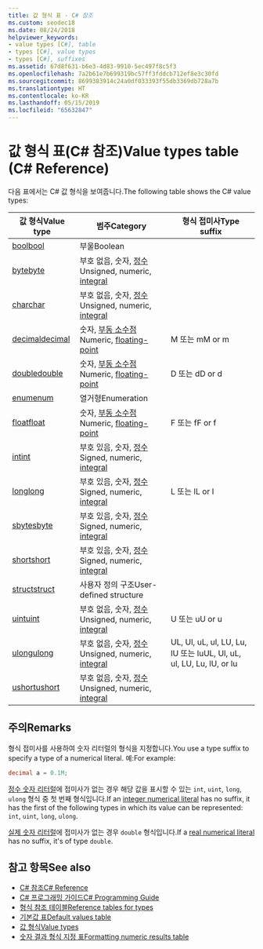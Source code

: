 ```yaml
---
title: 값 형식 표 - C# 참조
ms.custom: seodec18
ms.date: 08/24/2018
helpviewer_keywords:
- value types [C#], table
- types [C#], value types
- types [C#], suffixes
ms.assetid: 67d8f631-b6e3-4d83-9910-5ec497f8c5f3
ms.openlocfilehash: 7a2b61e7b699319bc57ff3fddcb712ef8e3c30fd
ms.sourcegitcommit: 8699383914c24a0df033393f55db3369db728a7b
ms.translationtype: HT
ms.contentlocale: ko-KR
ms.lasthandoff: 05/15/2019
ms.locfileid: "65632847"
---
```

# <a name="value-types-table-c-reference"></a><span data-ttu-id="fbd12-102">값 형식 표(C# 참조)</span><span class="sxs-lookup"><span data-stu-id="fbd12-102">Value types table (C# Reference)</span></span>

<span data-ttu-id="fbd12-103">다음 표에서는 C# 값 형식을 보여줍니다.</span><span class="sxs-lookup"><span data-stu-id="fbd12-103">The following table shows the C# value types:</span></span>

|<span data-ttu-id="fbd12-104">값 형식</span><span class="sxs-lookup"><span data-stu-id="fbd12-104">Value type</span></span>|<span data-ttu-id="fbd12-105">범주</span><span class="sxs-lookup"><span data-stu-id="fbd12-105">Category</span></span>|<span data-ttu-id="fbd12-106">형식 접미사</span><span class="sxs-lookup"><span data-stu-id="fbd12-106">Type suffix</span></span>|
|----------------|--------------|-----------------|
|[<span data-ttu-id="fbd12-107">bool</span><span class="sxs-lookup"><span data-stu-id="fbd12-107">bool</span></span>](bool.md)|<span data-ttu-id="fbd12-108">부울</span><span class="sxs-lookup"><span data-stu-id="fbd12-108">Boolean</span></span>||
|[<span data-ttu-id="fbd12-109">byte</span><span class="sxs-lookup"><span data-stu-id="fbd12-109">byte</span></span>](byte.md)|<span data-ttu-id="fbd12-110">부호 없음, 숫자, [정수](integral-types-table.md)</span><span class="sxs-lookup"><span data-stu-id="fbd12-110">Unsigned, numeric, [integral](integral-types-table.md)</span></span>||
|[<span data-ttu-id="fbd12-111">char</span><span class="sxs-lookup"><span data-stu-id="fbd12-111">char</span></span>](char.md)|<span data-ttu-id="fbd12-112">부호 없음, 숫자, [정수](integral-types-table.md)</span><span class="sxs-lookup"><span data-stu-id="fbd12-112">Unsigned, numeric, [integral](integral-types-table.md)</span></span>||
|[<span data-ttu-id="fbd12-113">decimal</span><span class="sxs-lookup"><span data-stu-id="fbd12-113">decimal</span></span>](decimal.md)|<span data-ttu-id="fbd12-114">숫자, [부동 소수점](floating-point-types-table.md)</span><span class="sxs-lookup"><span data-stu-id="fbd12-114">Numeric, [floating-point](floating-point-types-table.md)</span></span>|<span data-ttu-id="fbd12-115">M 또는 m</span><span class="sxs-lookup"><span data-stu-id="fbd12-115">M or m</span></span>|
|[<span data-ttu-id="fbd12-116">double</span><span class="sxs-lookup"><span data-stu-id="fbd12-116">double</span></span>](double.md)|<span data-ttu-id="fbd12-117">숫자, [부동 소수점](floating-point-types-table.md)</span><span class="sxs-lookup"><span data-stu-id="fbd12-117">Numeric, [floating-point](floating-point-types-table.md)</span></span>|<span data-ttu-id="fbd12-118">D 또는 d</span><span class="sxs-lookup"><span data-stu-id="fbd12-118">D or d</span></span>|
|[<span data-ttu-id="fbd12-119">enum</span><span class="sxs-lookup"><span data-stu-id="fbd12-119">enum</span></span>](enum.md)|<span data-ttu-id="fbd12-120">열거형</span><span class="sxs-lookup"><span data-stu-id="fbd12-120">Enumeration</span></span>||
|[<span data-ttu-id="fbd12-121">float</span><span class="sxs-lookup"><span data-stu-id="fbd12-121">float</span></span>](float.md)|<span data-ttu-id="fbd12-122">숫자, [부동 소수점](floating-point-types-table.md)</span><span class="sxs-lookup"><span data-stu-id="fbd12-122">Numeric, [floating-point](floating-point-types-table.md)</span></span>|<span data-ttu-id="fbd12-123">F 또는 f</span><span class="sxs-lookup"><span data-stu-id="fbd12-123">F or f</span></span>|
|[<span data-ttu-id="fbd12-124">int</span><span class="sxs-lookup"><span data-stu-id="fbd12-124">int</span></span>](int.md)|<span data-ttu-id="fbd12-125">부호 있음, 숫자, [정수](integral-types-table.md)</span><span class="sxs-lookup"><span data-stu-id="fbd12-125">Signed, numeric, [integral](integral-types-table.md)</span></span>||
|[<span data-ttu-id="fbd12-126">long</span><span class="sxs-lookup"><span data-stu-id="fbd12-126">long</span></span>](long.md)|<span data-ttu-id="fbd12-127">부호 있음, 숫자, [정수](integral-types-table.md)</span><span class="sxs-lookup"><span data-stu-id="fbd12-127">Signed, numeric, [integral](integral-types-table.md)</span></span>|<span data-ttu-id="fbd12-128">L 또는 l</span><span class="sxs-lookup"><span data-stu-id="fbd12-128">L or l</span></span>|
|[<span data-ttu-id="fbd12-129">sbyte</span><span class="sxs-lookup"><span data-stu-id="fbd12-129">sbyte</span></span>](sbyte.md)|<span data-ttu-id="fbd12-130">부호 있음, 숫자, [정수](integral-types-table.md)</span><span class="sxs-lookup"><span data-stu-id="fbd12-130">Signed, numeric, [integral](integral-types-table.md)</span></span>||
|[<span data-ttu-id="fbd12-131">short</span><span class="sxs-lookup"><span data-stu-id="fbd12-131">short</span></span>](short.md)|<span data-ttu-id="fbd12-132">부호 있음, 숫자, [정수](integral-types-table.md)</span><span class="sxs-lookup"><span data-stu-id="fbd12-132">Signed, numeric, [integral](integral-types-table.md)</span></span>||
|[<span data-ttu-id="fbd12-133">struct</span><span class="sxs-lookup"><span data-stu-id="fbd12-133">struct</span></span>](struct.md)|<span data-ttu-id="fbd12-134">사용자 정의 구조</span><span class="sxs-lookup"><span data-stu-id="fbd12-134">User-defined structure</span></span>||
|[<span data-ttu-id="fbd12-135">uint</span><span class="sxs-lookup"><span data-stu-id="fbd12-135">uint</span></span>](uint.md)|<span data-ttu-id="fbd12-136">부호 없음, 숫자, [정수](integral-types-table.md)</span><span class="sxs-lookup"><span data-stu-id="fbd12-136">Unsigned, numeric, [integral](integral-types-table.md)</span></span>|<span data-ttu-id="fbd12-137">U 또는 u</span><span class="sxs-lookup"><span data-stu-id="fbd12-137">U or u</span></span>|
|[<span data-ttu-id="fbd12-138">ulong</span><span class="sxs-lookup"><span data-stu-id="fbd12-138">ulong</span></span>](ulong.md)|<span data-ttu-id="fbd12-139">부호 없음, 숫자, [정수](integral-types-table.md)</span><span class="sxs-lookup"><span data-stu-id="fbd12-139">Unsigned, numeric, [integral](integral-types-table.md)</span></span>|<span data-ttu-id="fbd12-140">UL, Ul, uL, ul, LU, Lu, lU 또는 lu</span><span class="sxs-lookup"><span data-stu-id="fbd12-140">UL, Ul, uL, ul, LU, Lu, lU, or lu</span></span>|
|[<span data-ttu-id="fbd12-141">ushort</span><span class="sxs-lookup"><span data-stu-id="fbd12-141">ushort</span></span>](ushort.md)|<span data-ttu-id="fbd12-142">부호 없음, 숫자, [정수](integral-types-table.md)</span><span class="sxs-lookup"><span data-stu-id="fbd12-142">Unsigned, numeric, [integral](integral-types-table.md)</span></span>||

## <a name="remarks"></a><span data-ttu-id="fbd12-143">주의</span><span class="sxs-lookup"><span data-stu-id="fbd12-143">Remarks</span></span>

<span data-ttu-id="fbd12-144">형식 접미사를 사용하여 숫자 리터럴의 형식을 지정합니다.</span><span class="sxs-lookup"><span data-stu-id="fbd12-144">You use a type suffix to specify a type of a numerical literal.</span></span> <span data-ttu-id="fbd12-145">예:</span><span class="sxs-lookup"><span data-stu-id="fbd12-145">For example:</span></span>

```csharp
decimal a = 0.1M;
```

<span data-ttu-id="fbd12-146">[정수 숫자 리터럴](~/_csharplang/spec/lexical-structure.md#integer-literals)에 접미사가 없는 경우 해당 값을 표시할 수 있는 `int`, `uint`, `long`, `ulong` 형식 중 첫 번째 형식입니다.</span><span class="sxs-lookup"><span data-stu-id="fbd12-146">If an [integer numerical literal](~/_csharplang/spec/lexical-structure.md#integer-literals) has no suffix, it has the first of the following types in which its value can be represented: `int`, `uint`, `long`, `ulong`.</span></span>

<span data-ttu-id="fbd12-147">[실제 숫자 리터럴](~/_csharplang/spec/lexical-structure.md#real-literals)에 접미사가 없는 경우 `double` 형식입니다.</span><span class="sxs-lookup"><span data-stu-id="fbd12-147">If a [real numerical literal](~/_csharplang/spec/lexical-structure.md#real-literals) has no suffix, it's of type `double`.</span></span>

## <a name="see-also"></a><span data-ttu-id="fbd12-148">참고 항목</span><span class="sxs-lookup"><span data-stu-id="fbd12-148">See also</span></span>

- [<span data-ttu-id="fbd12-149">C# 참조</span><span class="sxs-lookup"><span data-stu-id="fbd12-149">C# Reference</span></span>](../index.md)
- [<span data-ttu-id="fbd12-150">C# 프로그래밍 가이드</span><span class="sxs-lookup"><span data-stu-id="fbd12-150">C# Programming Guide</span></span>](../../programming-guide/index.md)
- [<span data-ttu-id="fbd12-151">형식 참조 테이블</span><span class="sxs-lookup"><span data-stu-id="fbd12-151">Reference tables for types</span></span>](reference-tables-for-types.md)
- [<span data-ttu-id="fbd12-152">기본값 표</span><span class="sxs-lookup"><span data-stu-id="fbd12-152">Default values table</span></span>](default-values-table.md)
- [<span data-ttu-id="fbd12-153">값 형식</span><span class="sxs-lookup"><span data-stu-id="fbd12-153">Value types</span></span>](value-types.md)
- [<span data-ttu-id="fbd12-154">숫자 결과 형식 지정 표</span><span class="sxs-lookup"><span data-stu-id="fbd12-154">Formatting numeric results table</span></span>](formatting-numeric-results-table.md)
